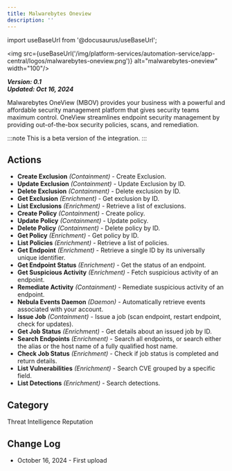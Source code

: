 ```yaml
---
title: Malwarebytes Oneview
description: ''
---
```

import useBaseUrl from '@docusaurus/useBaseUrl';

<img src={useBaseUrl('/img/platform-services/automation-service/app-central/logos/malwarebytes-oneview.png')} alt="malwarebytes-oneview" width="100"/>

***Version: 0.1  
Updated: Oct 16, 2024***

Malwarebytes OneView (MBOV) provides your business with a powerful and affordable security management platform that gives security teams maximum control. OneView streamlines endpoint security management by providing out-of-the-box security policies, scans, and remediation.

:::note
This is a beta version of the integration.
:::

## Actions

* **Create Exclusion** *(Containment)* - Create Exclusion.
* **Update Exclusion** *(Containment)* - Update Exclusion by ID.
* **Delete Exclusion** *(Containment)* - Delete exclusion by ID.
* **Get Exclusion** *(Enrichment)* - Get exclusion by ID.
* **List Exclusions** *(Enrichment)* - Retrieve a list of exclusions.
* **Create Policy** *(Containment)* - Create policy.
* **Update Policy** *(Containment)* - Update policy.
* **Delete Policy** *(Containment)* - Delete policy by ID.
* **Get Policy** *(Enrichment)* - Get policy by ID.
* **List Policies** *(Enrichment)* - Retrieve a list of policies.
* **Get Endpoint** *(Enrichment)* - Retrieve a single ID by its universally unique identifier.
* **Get Endpoint Status** *(Enrichment)* - Get the status of an endpoint.
* **Get Suspicious Activity** *(Enrichment)* - Fetch suspicious activity of an endpoint.
* **Remediate Activity** *(Containment)* - Remediate suspicious activity of an endpoint.
* **Nebula Events Daemon** *(Daemon)* - Automatically retrieve events associated with your account.
* **Issue Job** *(Containment)* - Issue a job (scan endpoint, restart endpoint, check for updates).
* **Get Job Status** *(Enrichment)* - Get details about an issued job by ID.
* **Search Endpoints** *(Enrichment)* - Search all endpoints, or search either the alias or the host name of a fully qualified host name.
* **Check Job Status** *(Enrichment)* - Check if job status is completed and return details.
* **List Vulnerabilities** *(Enrichment)* - Search CVE grouped by a specific field.
* **List Detections** *(Enrichment)* - Search detections.

## Category

Threat Intelligence Reputation

## Change Log

* October 16, 2024 - First upload
